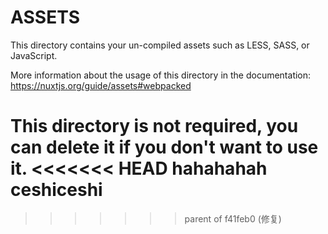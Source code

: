 # ASSETS

This directory contains your un-compiled assets such as LESS, SASS, or JavaScript.

More information about the usage of this directory in the documentation:
https://nuxtjs.org/guide/assets#webpacked

**This directory is not required, you can delete it if you don't want to use it.**
<<<<<<< HEAD
hahahahah 
ceshiceshi 
=======
>>>>>>> parent of f41feb0 (修复)
